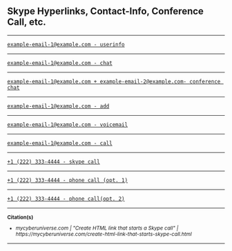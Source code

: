 <!--
	On GitHub:  https://github.com/mcavallo-git/Coding/tree/master/html
-->

<h2>Skype Hyperlinks, Contact-Info, Conference Call, etc.</h2>

<hr />
<code><a href="skype:example-email-1@example.com?userinfo">example-email-1@example.com - userinfo</a></code>
<hr />
<code><a href="skype:example-email-1@example.com?chat">example-email-1@example.com - chat</a></code>
<hr />
<code><a href="skype:example-email-1@example.com;example-email-2@example.com?chat">example-email-1@example.com + example-email-2@example.com- conference chat</a></code>
<hr />
<code><a href="skype:example-email-1@example.com?add">example-email-1@example.com - add</a></code>
<hr />
<code><a href="skype:example-email-1@example.com?voicemail">example-email-1@example.com - voicemail</a></code>
<hr />
<code><a href="skype:example-email-1@example.com?call">example-email-1@example.com - call</a></code>
<hr />
<code><a href="skype:+12223334444?call">+1 (222) 333-4444 - skype call</a></code>
<hr />
<code><a href="tel://+12223334444">+1 (222) 333-4444 - phone call (opt. 1)</a></code>
<hr />
<code><a href="callto://+12223334444">+1 (222) 333-4444 - phone call(opt. 2)</a></code>
<hr />

<sub>
	<div><b>Citation(s)</b></div>
	<ul>
		<li><i>mycyberuniverse.com  |  "Create HTML link that starts a Skype call"  |  https://mycyberuniverse.com/create-html-link-that-starts-skype-call.html</i></li>
	</ul>
</sub>

<hr />
